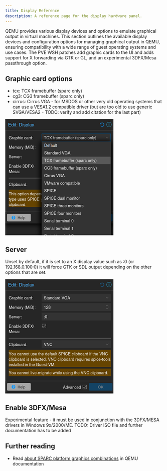 ```yaml
---
title: Display Reference
description: A reference page for the display hardware panel.
---
```


QEMU provides various display devices and options to emulate graphical output in virtual machines. This section outlines the available display devices and configuration options for managing graphical output in QEMU, ensuring compatibility with a wide range of guest operating systems and use cases.
The PVE WSH patches add graphic cards to the UI and adds support for X forwarding via GTK or GL, and an experimental 3DFX/Mesa passthrough option.

## Graphic card options

- tcx: TCX framebuffer (sparc only)
- cg3: CG3 framebuffer (sparc only)
- cirrus: Cirrus VGA - for MSDOS or other very old operating systems that can use a VESA1.2 compatible driver (but are too old to use generic SVGA/VESA2 - TODO: verify and add citation for the last part)

![Graphics card selection](../../../assets/displaycard.png)

## Server

Unset by default, if it is set to an X display value such as :0 (or 192.168.0.100:0) it will force GTK or SDL output depending on the other options that are set.

![Display menu](../../../assets/display.png)

## Enable 3DFX/Mesa

Experimental feature - it must be used in conjunction with the 3DFX/MESA drivers in Windows 9x/2000/ME.
TODO: Driver ISO file and further documentation has to be added

## Further reading

- Read [about SPARC platform graphics combinations](https://wiki.qemu.org/Documentation/Platforms/SPARC) in QEMU documentation
